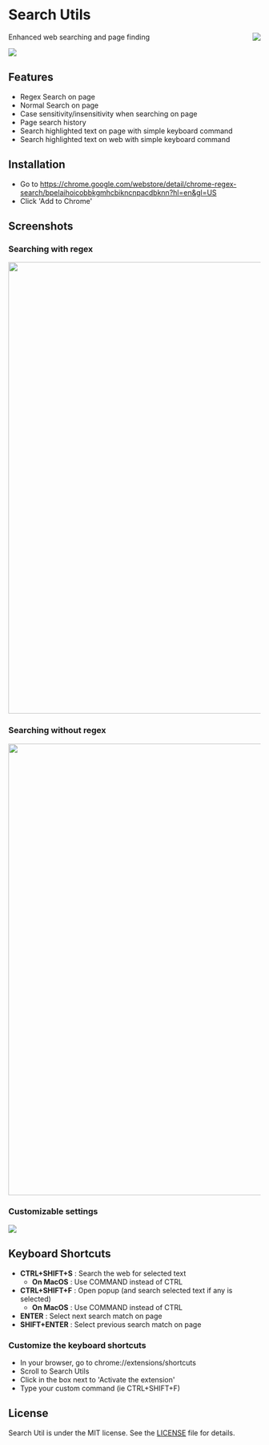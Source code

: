 # Search Utils

<img src="https://raw.githubusercontent.com/wmccall/chrome-regex-search/master/src/icons/SU_128.png" align="right" style="padding-left: 10px;" />

Enhanced web searching and page finding

<img src="https://raw.githubusercontent.com/wmccall/chrome-regex-search/master/google-webstore/popup.png"/>

## Features

- Regex Search on page
- Normal Search on page
- Case sensitivity/insensitivity when searching on page
- Page search history
- Search highlighted text on page with simple keyboard command
- Search highlighted text on web with simple keyboard command

## Installation

- Go to https://chrome.google.com/webstore/detail/chrome-regex-search/bpelaihoicobbkgmhcbikncnpacdbknn?hl=en&gl=US
- Click 'Add to Chrome'

## Screenshots

### Searching with regex

<img src="https://raw.githubusercontent.com/wmccall/chrome-regex-search/master/google-webstore/regex.png" width="900px" />

### Searching without regex

<img src="https://raw.githubusercontent.com/wmccall/chrome-regex-search/master/google-webstore/noregex.png" width="900px" />

### Customizable settings

<img src="https://raw.githubusercontent.com/wmccall/chrome-regex-search/master/google-webstore/settings.png" />

## Keyboard Shortcuts

- <b>CTRL+SHIFT+S</b> : Search the web for selected text
  - <b>On MacOS</b> : Use COMMAND instead of CTRL
- <b>CTRL+SHIFT+F</b> : Open popup (and search selected text if any is selected)
  - <b>On MacOS</b> : Use COMMAND instead of CTRL
- <b>ENTER</b> : Select next search match on page
- <b>SHIFT+ENTER</b> : Select previous search match on page

### Customize the keyboard shortcuts

- In your browser, go to chrome://extensions/shortcuts
- Scroll to Search Utils
- Click in the box next to 'Activate the extension'
- Type your custom command (ie CTRL+SHIFT+F)

## License

Search Util is under the MIT license. See the <a href="https://raw.githubusercontent.com/wmccall/chrome-regex-search/master/LICENSE">LICENSE</a> file for details.
